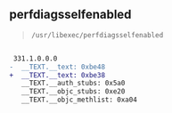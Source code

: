 ## perfdiagsselfenabled

> `/usr/libexec/perfdiagsselfenabled`

```diff

 331.1.0.0.0
-  __TEXT.__text: 0xbe48
+  __TEXT.__text: 0xbe38
   __TEXT.__auth_stubs: 0x5a0
   __TEXT.__objc_stubs: 0xe20
   __TEXT.__objc_methlist: 0xa04

```
